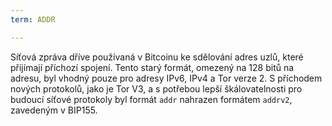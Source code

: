 ```yaml
---
term: ADDR

---
```

Síťová zpráva dříve používaná v Bitcoinu ke sdělování adres uzlů, které přijímají příchozí spojení. Tento starý formát, omezený na 128 bitů na adresu, byl vhodný pouze pro adresy IPv6, IPv4 a Tor verze 2. S příchodem nových protokolů, jako je Tor V3, a s potřebou lepší škálovatelnosti pro budoucí síťové protokoly byl formát `addr` nahrazen formátem `addrv2`, zavedeným v BIP155.